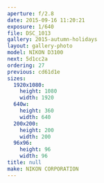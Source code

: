 ```yaml
---
aperture: f/2.8
date: 2015-09-16 11:20:21
exposure: 1/640
file: DSC_1013
gallery: 2015-autumn-holidays
layout: gallery-photo
model: NIKON D3100
next: 5d1cc2a
ordering: 27
previous: cd61d1e
sizes:
  1920x1080:
    height: 1080
    width: 1920
  640w:
    height: 360
    width: 640
  200x200:
    height: 200
    width: 200
  96x96:
    height: 96
    width: 96
title: null
make: NIKON CORPORATION
---
```

